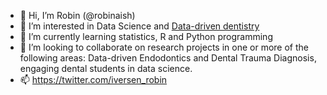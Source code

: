 - 👋 Hi, I’m Robin (@robinaish)
- 👀 I’m interested in Data Science and [Data-driven dentistry](https://www.dentaleconomics.com/macro-op-ed/technology-trends/article/14185481/datadriven-dentistry-a-new-perspective)
- 🌱 I’m currently learning statistics, R and Python programming
- 💞️ I’m looking to collaborate on research projects in one or more of the following areas: Data-driven Endodontics and Dental Trauma Diagnosis, engaging dental students in data science.
- 📫 https://twitter.com/iversen_robin

<!---
robinaish/robinaish is a ✨ special ✨ repository because its `README.md` (this file) appears on your GitHub profile.
You can click the Preview link to take a look at your changes.
--->
